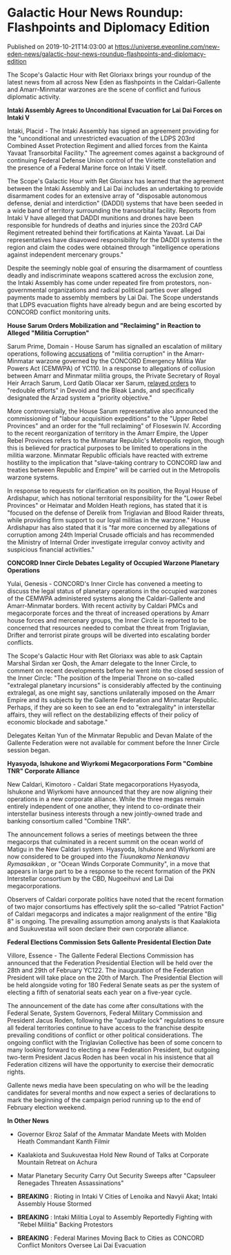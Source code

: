 # Galactic Hour News Roundup: Flashpoints and Diplomacy Edition
Published on 2019-10-21T14:03:00 at https://universe.eveonline.com/new-eden-news/galactic-hour-news-roundup-flashpoints-and-diplomacy-edition

The Scope's Galactic Hour with Ret Gloriaxx brings your roundup of the latest news from all across New Eden as flashpoints in the Caldari-Gallente and Amarr-Minmatar warzones are the scene of conflict and furious diplomatic activity.

**Intaki Assembly Agrees to Unconditional Evacuation for Lai Dai Forces on Intaki V**

Intaki, Placid  - The Intaki Assembly has signed an agreement providing for the "unconditional and unrestricted evacuation of the LDPS 203rd Combined Asset Protection Regiment and allied forces from the Kainta Yavaat Transorbital Facility." The agreement comes against a background of continuing Federal Defense Union control of the Viriette constellation and the presence of a Federal Marine force on Intaki V itself.

The Scope's Galactic Hour with Ret Gloriaxx has learned that the agreement between the Intaki Assembly and Lai Dai includes an undertaking to provide disarmament codes for an extensive array of "disposable autonomous defense, denial and interdiction" (DADDI) systems that have been seeded in a wide band of territory surrounding the transorbital facility. Reports from Intaki V have alleged that DADDI munitions and drones have been responsible for hundreds of deaths and injuries since the 203rd CAP Regiment retreated behind their fortifications at Kainta Yavaat. Lai Dai representatives have disavowed responsibility for the DADDI systems in the region and claim the codes were obtained through "intelligence operations against independent mercenary groups."

Despite the seemingly noble goal of ensuring the disarmament of countless deadly and indiscriminate weapons scattered across the exclusion zone, the Intaki Assembly has come under repeated fire from protestors, non-governmental organizations and radical political parties over alleged payments made to assembly members by Lai Dai. The Scope understands that LDPS evacuation flights have already begun and are being escorted by CONCORD conflict monitoring units.

 

**House Sarum Orders Mobilization and "Reclaiming" in Reaction to Alleged "Militia Corruption"**

Sarum Prime, Domain - House Sarum has signalled an escalation of military operations, following [accusations](https://forums.eveonline.com/t/militia-corruption-breaking-the-deafening-silence-on-dirty-deals/196136) of "militia corruption" in the Amarr-Minmatar warzone governed by the CONCORD Emergency Militia War Powers Act (CEMWPA) of YC110. In a response to allegations of collusion between Amarr and Minmatar militia groups, the Private Secretary of Royal Heir Arrach Sarum, Lord Qatib Olacar xer Sarum, [relayed orders](https://forums.eveonline.com/t/militia-corruption-breaking-the-deafening-silence-on-dirty-deals/196136/85/) to "redouble efforts" in Devoid and the Bleak Lands, and specifically designated the Arzad system a "priority objective."

More controversially, the House Sarum representative also announced the commissioning of "labour acquisition expeditions" to the "Upper Rebel Provinces" and an order for the "full reclaiming" of Floseswin IV. According to the recent reorganization of territory in the Amarr Empire, the Upper Rebel Provinces refers to the Minmatar Republic's Metropolis region, though this is believed for practical purposes to be limited to operations in the militia warzone. Minmatar Republic officials have reacted with extreme hostility to the implication that "slave-taking contrary to CONCORD law and treaties between Republic and Empire" will be carried out in the Metropolis warzone systems.

In response to requests for clarification on its position, the Royal House of Ardishapur, which has notional territorial responsibility for the "Lower Rebel Provinces" or Heimatar and Molden Heath regions, has stated that it is "focused on the defense of Derelik from Triglavian and Blood Raider threats, while providing firm support to our loyal militias in the warzone." House Ardishapur has also stated that it is "far more concerned by allegations of corruption among 24th Imperial Crusade officials and has recommended the Ministry of Internal Order investigate irregular convoy activity and suspicious financial activities."

 

**CONCORD Inner Circle Debates Legality of Occupied Warzone Planetary Operations**

Yulai, Genesis  - CONCORD's Inner Circle has convened a meeting to discuss the legal status of planetary operations in the occupied warzones of the CEMWPA administered systems along the Caldari-Gallente and Amarr-Minmatar borders. With recent activity by Caldari PMCs and megacorporate forces and the threat of increased operations by Amarr house forces and mercenary groups, the Inner Circle is reported to be concerned that resources needed to combat the threat from Triglavian, Drifter and terrorist pirate groups will be diverted into escalating border conflicts.

The Scope's Galactic Hour with Ret Gloriaxx was able to ask Captain Marshal Sirdan xer Qosh, the Amarr delegate to the Inner Circle, to comment on recent developments before he went into the closed session of the Inner Circle: "The position of the Imperial Throne on so-called "extralegal planetary incursions" is considerably affected by the continuing extralegal, as one might say, sanctions unilaterally imposed on the Amarr Empire and its subjects by the Gallente Federation and Minmatar Republic. Perhaps, if they are so keen to see an end to "extralegality" in interstellar affairs, they will reflect on the destabilizing effects of their policy of economic blockade and sabotage."

Delegates Keitan Yun of the Minmatar Republic and Devan Malate of the Gallente Federation were not available for comment before the Inner Circle session began.

 

**Hyasyoda, Ishukone and Wiyrkomi Megacorporations Form "Combine TNR" Corporate Alliance**

New Caldari, Kimotoro - Caldari State megacorporations Hyasyoda, Ishukone and Wiyrkomi have announced that they are now aligning their operations in a new corporate alliance. While the three megas remain entirely independent of one another, they intend to co-ordinate their interstellar business interests through a new jointly-owned  trade and banking consortium called "Combine TNR".

The announcement follows a series of meetings between the three megacorps that culminated in a recent summit on the ocean world of Matigu in the New Caldari system. Hyasyoda, Ishukone and Wiyrkomi are now considered to be grouped into the _Tiuunakama Nenkanavu Rymasaikkan_ , or "Ocean Winds Corporate Community", in a move that appears in large part to be a response to the recent formation of the PKN Interstellar consortium by the CBD, Nugoeihuvi and Lai Dai megacorporations.

Observers of Caldari corporate politics have noted that the recent formation of two major consortiums has effectively split the so-called "Patriot Faction" of Caldari megacorps and indicates a major realignment of the entire "Big 8" is ongoing. The prevailing assumption among analysts is that Kaalakiota and Suukuvestaa will soon declare their own corporate alliance.

 

**Federal Elections Commission Sets Gallente Presidental Election Date**

Villore, Essence  - The Gallente Federal Elections Commission has announced that the Federation Presidential Election will be held over the 28th and 29th of February YC122. The inauguration of the Federation President will take place on the 20th of March. The Presidential Election will be held alongside voting for 180 Federal Senate seats as per the system of electing a fifth of senatorial seats each year on a five-year cycle.

The announcement of the date has come after consultations with the Federal Senate, System Governors, Federal Military Commission and President Jacus Roden, following the "quadruple lock" regulations to ensure all federal territories continue to have access to the franchise despite prevailing conditions of conflict or other political considerations. The ongoing conflict with the Triglavian Collective has been of some concern to many looking forward to electing a new Federation President, but outgoing two-term President Jacus Roden has been vocal in his insistence that all Federation citizens will have the opportunity to exercise their democratic rights.

Gallente news media have been speculating on who will be the leading candidates for several months and now expect a series of declarations to mark the beginning of the campaign period running up to the end of February election weekend.

 

**In Other News**

  * Governor Ekroz Salaf of the Ammatar Mandate Meets with Molden Heath Commandant Kanth Filmir


  * Kaalakiota and Suukuvestaa Hold New Round of Talks at Corporate Mountain Retreat on Achura


  * Matar Planetary Security Carry Out Security Sweeps after  "Capsuleer Renegades Threaten Assassinations"


  * **BREAKING** : Rioting in Intaki V Cities of Lenoika and Navyii Akat; Intaki Assembly House Stormed


  * **BREAKING** : Intaki Militia Loyal to Assembly Reportedly Fighting with "Rebel Militia" Backing Protestors


  * **BREAKING** : Federal Marines Moving Back to Cities as CONCORD Conflict Monitors Oversee Lai Dai Evacuation
